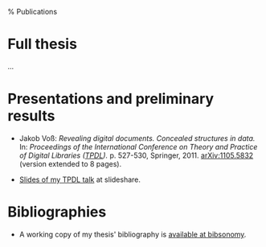% Publications

# Full thesis

...

# Presentations and preliminary results

* Jakob Voß: *Revealing digital documents. Concealed structures in data.* 
  In: *Proceedings of the International Conference on Theory and Practice of Digital Libraries ([TPDL](http://www.tpdl2011.org/)).* 
  p\. 527-530, Springer, 2011. 
  [arXiv:1105.5832](http://arxiv.org/abs/1105.5832) (version extended to 8 pages).

* [Slides of my TPDL talk](http://www.slideshare.net/nichtich/revealing-digital-documents-concealed-structures-in-data) at slideshare.

# Bibliographies

* A working copy of my thesis' bibliography is [available at bibsonomy](http://www.bibsonomy.org/user/voj).
 
